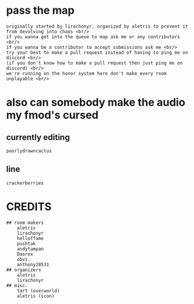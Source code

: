 # pass the map
	originally started by lirachonyr, organized by aletris to prevent it from devolving into chaos <br/>
	if you wanna get into the queue to map ask me or any contributors <br/>
	if you wanna be a contributor to accept submissions ask me <br/>
	try your best to make a pull request instead of having to ping me on discord <br/>
	(if you don't know how to make a pull request then just ping me on discord) <br/>
	we're running on the honor system here don't make every room unplayable <br/>

# also can somebody make the audio my fmod's cursed

## currently editing
	poorlydrawncactus
## line
 	crackerberries
   
# CREDITS
	## room makers
		aletris
		lirachonyr
		helloffame
		pushtak
		andytampan
		Daorex
		obvi.
		anthony28531
	## organizers
		aletris
		lirachonyr
	## misc.
		tart (overworld)
		aletris (icon)
